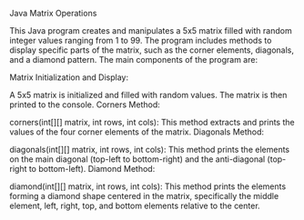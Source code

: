 Java Matrix Operations

This Java program creates and manipulates a 5x5 matrix filled with random integer values ranging from 1 to 99. The program includes methods to display specific parts of the matrix, such as the corner elements, diagonals, and a diamond pattern. The main components of the program are:

Matrix Initialization and Display:

A 5x5 matrix is initialized and filled with random values.
The matrix is then printed to the console.
Corners Method:

corners(int[][] matrix, int rows, int cols): This method extracts and prints the values of the four corner elements of the matrix.
Diagonals Method:

diagonals(int[][] matrix, int rows, int cols): This method prints the elements on the main diagonal (top-left to bottom-right) and the anti-diagonal (top-right to bottom-left).
Diamond Method:

diamond(int[][] matrix, int rows, int cols): This method prints the elements forming a diamond shape centered in the matrix, specifically the middle element, left, right, top, and bottom elements relative to the center.
